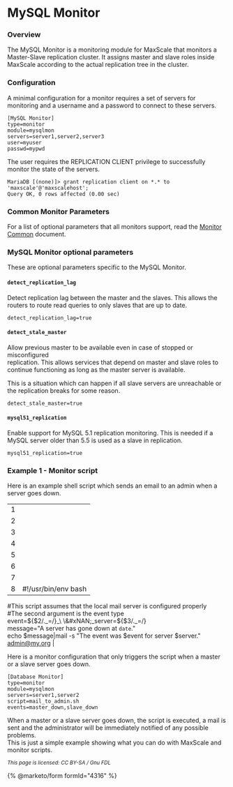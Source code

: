 # MySQL Monitor

### Overview

The MySQL Monitor is a monitoring module for MaxScale that monitors a Master-Slave replication cluster. It assigns master and slave roles inside MaxScale according to the actual replication tree in the cluster.

### Configuration

A minimal configuration for a monitor requires a set of servers for monitoring and a username and a password to connect to these servers.

```
[MySQL Monitor]
type=monitor
module=mysqlmon
servers=server1,server2,server3
user=myuser
passwd=mypwd
```

The user requires the REPLICATION CLIENT privilege to successfully monitor the state of the servers.

```
MariaDB [(none)]> grant replication client on *.* to 'maxscale'@'maxscalehost';
Query OK, 0 rows affected (0.00 sec)
```

### Common Monitor Parameters

For a list of optional parameters that all monitors support, read the [Monitor Common](../../../archive-of-2x.xx-versions/mariadb-maxscale-21-06/) document.

### MySQL Monitor optional parameters

These are optional parameters specific to the MySQL Monitor.

#### `detect_replication_lag`

Detect replication lag between the master and the slaves. This allows the routers to route read queries to only slaves that are up to date.

```
detect_replication_lag=true
```

#### `detect_stale_master`

Allow previous master to be available even in case of stopped or misconfigured\
replication. This allows services that depend on master and slave roles to continue functioning as long as the master server is available.

This is a situation which can happen if all slave servers are unreachable or the replication breaks for some reason.

```
detect_stale_master=true
```

#### `mysql51_replication`

Enable support for MySQL 5.1 replication monitoring. This is needed if a MySQL server older than 5.5 is used as a slave in replication.

```
mysql51_replication=true
```

### Example 1 - Monitor script

Here is an example shell script which sends an email to an admin when a server goes down.

|   |                     |
| - | ------------------- |
| 1 |                     |
| 2 |                     |
| 3 |                     |
| 4 |                     |
| 5 |                     |
| 6 |                     |
| 7 |                     |
| 8 | #!/usr/bin/env bash |

\#This script assumes that the local mail server is configured properly\
\#The second argument is the event type\
event=${$2/._=/}_\
\&#xNAN;_server=${$3/._=/}\
message="A server has gone down at `date`."\
echo $message|mail -s "The event was $event for server $server." admin@my.org |

Here is a monitor configuration that only triggers the script when a master or a slave server goes down.

```
[Database Monitor]
type=monitor
module=mysqlmon
servers=server1,server2
script=mail_to_admin.sh
events=master_down,slave_down
```

When a master or a slave server goes down, the script is executed, a mail is sent and the administrator will be immediately notified of any possible problems.\
This is just a simple example showing what you can do with MaxScale and monitor scripts.

<sub>_This page is licensed: CC BY-SA / Gnu FDL_</sub>

{% @marketo/form formId="4316" %}

